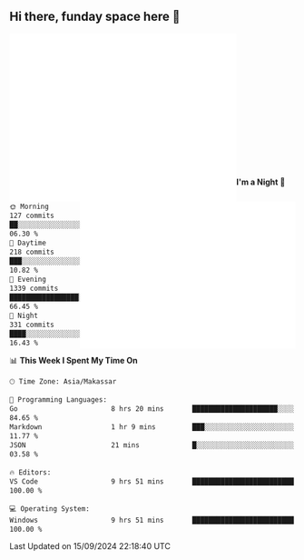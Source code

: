 ## Hi there, funday space here 🚀

<img align="left" width="400" alt="🌞" src="https://raw.githubusercontent.com/fhasnur/fhasnur/master/general.svg?token=ATQS65TR7ETTG5RLJUDIDBLBN34HE">
<img align="right" width="380" alt="🌞" src="https://raw.githubusercontent.com/fhasnur/fhasnur/master/statistics.svg?token=ATQS65TR7ETTG5RLJUDIDBLBN34HE">

<br><br><br><br><br><br><br><br><br><br><br><br><br><br>

<!--START_SECTION:waka-->
**I'm a Night 🦉** 

```text
🌞 Morning                127 commits         ██░░░░░░░░░░░░░░░░░░░░░░░   06.30 % 
🌆 Daytime                218 commits         ███░░░░░░░░░░░░░░░░░░░░░░   10.82 % 
🌃 Evening                1339 commits        █████████████████░░░░░░░░   66.45 % 
🌙 Night                  331 commits         ████░░░░░░░░░░░░░░░░░░░░░   16.43 % 
```


📊 **This Week I Spent My Time On** 

```text
🕑︎ Time Zone: Asia/Makassar

💬 Programming Languages: 
Go                       8 hrs 20 mins       █████████████████████░░░░   84.65 % 
Markdown                 1 hr 9 mins         ███░░░░░░░░░░░░░░░░░░░░░░   11.77 % 
JSON                     21 mins             █░░░░░░░░░░░░░░░░░░░░░░░░   03.58 % 

🔥 Editors: 
VS Code                  9 hrs 51 mins       █████████████████████████   100.00 % 

💻 Operating System: 
Windows                  9 hrs 51 mins       █████████████████████████   100.00 % 
```


 Last Updated on 15/09/2024 22:18:40 UTC
<!--END_SECTION:waka-->
